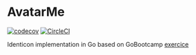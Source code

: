 # AvatarMe


[![codecov](https://codecov.io/gh/s-rafaeldias/avatarme/branch/master/graph/badge.svg)](https://codecov.io/gh/s-rafaeldias/avatarme)
[![CircleCI](https://circleci.com/gh/s-rafaeldias/avatarme/tree/master.svg?style=svg)](https://circleci.com/gh/s-rafaeldias/avatarme/tree/master)

Identicon implementation in Go based on GoBootcamp [exercice](https://github.com/GoBootcamp/avatarme)


